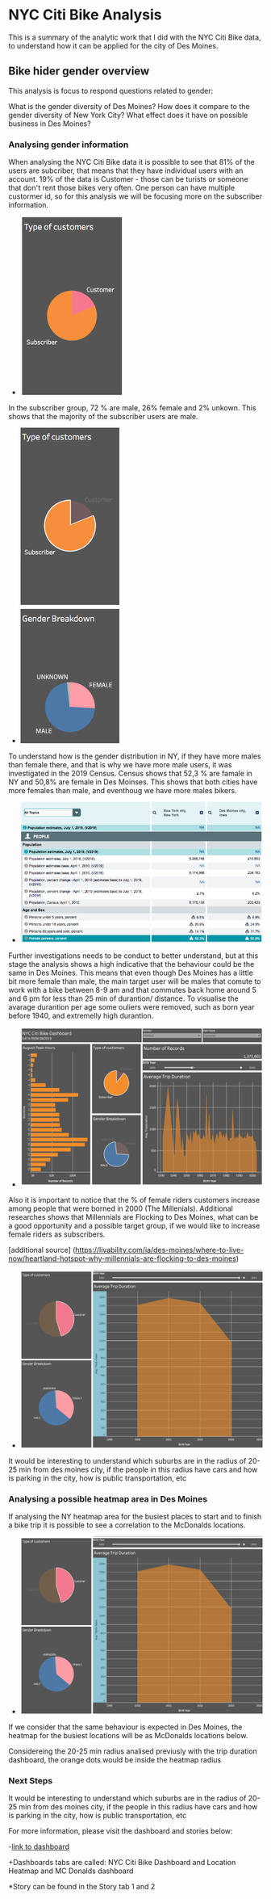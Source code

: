 # NYC Citi Bike Analysis

This is a summary of the analytic work that I did with the NYC Citi Bike data, to understand how it can be applied for the city of Des Moines.

## Bike hider gender overview  
This analysis is focus to respond questions related to gender: 

What is the gender diversity of Des Moines? How does it compare to the gender diversity of New York City? What effect does it have on possible business in Des Moines?

### Analysing gender information
When analysing the NYC Citi Bike data it is possible to see that 81% of the users are subcriber, that means that they have individual users with an account.
19% of the data is Customer - those can be turists or someone that don't rent those bikes very often. One person can have multiple custormer id, so for this analysis we will be focusing more on the subscriber information.

- ![alt text](https://github.com/DaniGio/Bikesharing2/blob/master/Pic/Type%20of%20customer.png)

In the subscriber group, 72 % are male, 26% female and 2% unkown. This shows that the majority of the subscriber users are male.

- ![alt text](https://github.com/DaniGio/Bikesharing2/blob/master/Pic/Type%20and%20Gender.png)

To understand how is the gender distribution in NY, if they have more males than female there, and that is why we have more male users, it was investigated in the 2019 Census. Census shows that 52,3 % are famale in NY and 50,8% are female in Des Moinses. This shows that both cities have more females than male, and eventhoug we have more males bikers. 

- ![alt text](https://github.com/DaniGio/Bikesharing2/blob/master/Pic/Census.png)

Further investigations needs to be conduct to better understand, but at this stage the analysis shows a high indicative that the behaviour could be the same in Des Moines. 
This means that even though Des Moines has a little bit more female than male, the main target user will be males that comute to work with a bike between 8-9 am and that commutes back home around 5 and 6 pm for less than 25 min of durantion/ distance. 
To visualise the avarage durantion per age some ouliers were removed, such as born year before 1940, and extremelly high durantion.

- ![alt text](https://github.com/DaniGio/Bikesharing2/blob/master/Pic/Dashboard.png)

Also it is important to notice that the % of female riders customers increase among people that were borned in 2000 (The Millenials). Additional researches shows that Millennials are Flocking to Des Moines, what can be a good opportunity and a possible target group, if we would like to increase female riders as subscribers.

[additional source] (https://livability.com/ia/des-moines/where-to-live-now/heartland-hotspot-why-millennials-are-flocking-to-des-moines)

- ![alt text](https://github.com/DaniGio/Bikesharing2/blob/master/Pic/Milleniums%20numbers.png)

It would be interesting to understand which suburbs are in the radius of 20-25 min from des moines city, if the people in this radius have cars and how is parking in the city, how is public transportation, etc

### Analysing a possible heatmap area in Des Moines
If analysing the NY heatmap area for the busiest places to start and to finish a bike trip it is possible to see a correlation to the McDonalds locations.

- ![alt text](https://github.com/DaniGio/Bikesharing2/blob/master/Pic/Milleniums%20numbers.png)

If we consider that the same behaviour is expected in Des Moines, the heatmap for the busiest locations will be as McDonalds locations below.


Considereing the 20-25 min radius analised previusly with the trip duration dashboard, the orange dots would be inside the heatmap radius

### Next Steps
It would be interesting to understand which suburbs are in the radius of 20-25 min from des moines city, if the people in this radius have cars and how is parking in the city, how is public transportation, etc

For more information, please visit the dashboard and stories below:

-[link to dashboard](https://public.tableau.com/profile/danigio#!/vizhome/Module14_black_15872127517640/LocationHeatmapandMCDonaldsdashboard?publish=yes)

+Dashboards tabs are called: NYC Citi Bike Dashboard and Location Heatmap and MC Donalds dashboard

*Story can be found in the Story tab 1 and 2